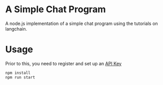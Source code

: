 # A Simple Chat Program
A node.js implementation of a simple chat program using the tutorials on
langchain.

# Usage
Prior to this, you need to register and set up an [API Key](https://js.langchain.com/docs/getting-started/guide-llm#llms-get-predictions-from-a-language-model)
```
npm install
npm run start
```
